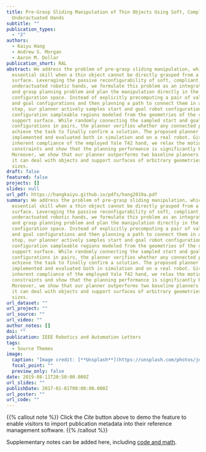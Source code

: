 ```yaml
---
title: Pre-Grasp Sliding Manipulation of Thin Objects Using Soft, Compliant, or
  Underactuated Hands
subtitle: ""
publication_types:
  - "2"
authors:
  - Kaiyu Hang
  - Andrew S. Morgan
  - Aaron M. Dollar
publication_short: RAL
abstract: We address the problem of pre-grasp sliding manipulation, which is an
  essential skill when a thin object cannot be directly grasped from a flat
  surface. Leveraging the passive reconfigurability of soft, compliant, or
  underactuated robotic hands, we formulate this problem as an integrated motion
  and grasp planning problem and plan the manipulation directly in the robot
  configuration space. Instead of explicitly precomputing a pair of valid start
  and goal configurations and then planning a path to connect them in a separate
  step, our planner actively samples start and goal robot configurations from
  configuration sampleable regions modeled from the geometries of the object and
  support surface. While randomly connecting the sampled start and goal
  configurations in pairs, the planner verifies whether any connected pair can
  achieve the task to finally confirm a solution. The proposed planner is
  implemented and evaluated both in simulation and on a real robot. Given the
  inherent compliance of the employed Yale T42 hand, we relax the motion
  constraints and show that the planning performance is significantly boosted.
  Moreover, we show that our planner outperforms two baseline planners and that
  it can deal with objects and support surfaces of arbitrary geometries and
  sizes.
draft: false
featured: false
projects: []
slides: null
url_pdf: https://hangkaiyu.github.io/pdfs/hang2019a.pdf
summary: We address the problem of pre-grasp sliding manipulation, which is an
  essential skill when a thin object cannot be directly grasped from a flat
  surface. Leveraging the passive reconfigurability of soft, compliant, or
  underactuated robotic hands, we formulate this problem as an integrated motion
  and grasp planning problem and plan the manipulation directly in the robot
  configuration space. Instead of explicitly precomputing a pair of valid start
  and goal configurations and then planning a path to connect them in a separate
  step, our planner actively samples start and goal robot configurations from
  configuration sampleable regions modeled from the geometries of the object and
  support surface. While randomly connecting the sampled start and goal
  configurations in pairs, the planner verifies whether any connected pair can
  achieve the task to finally confirm a solution. The proposed planner is
  implemented and evaluated both in simulation and on a real robot. Given the
  inherent compliance of the employed Yale T42 hand, we relax the motion
  constraints and show that the planning performance is significantly boosted.
  Moreover, we show that our planner outperforms two baseline planners and that
  it can deal with objects and support surfaces of arbitrary geometries and
  sizes.
url_dataset: ""
url_project: ""
url_source: ""
url_video: ""
author_notes: []
doi: ""
publication: IEEE Robotics and Automation Letters
tags:
  - Source Themes
image:
  caption: "Image credit: [**Unsplash**](https://unsplash.com/photos/jdD8gXaTZsc)"
  focal_point: ""
  preview_only: false
date: 2019-08-11T20:50:00.000Z
url_slides: ""
publishDate: 2017-01-01T00:00:00.000Z
url_poster: ""
url_code: ""
---
```


{{% callout note %}}
Click the _Cite_ button above to demo the feature to enable visitors to import publication metadata into their reference management software.
{{% /callout %}}

Supplementary notes can be added here, including [code and math](https://wowchemy.com/docs/content/writing-markdown-latex/).
